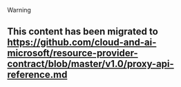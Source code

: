 > [!WARNING]
> ## This content has been migrated to https://github.com/cloud-and-ai-microsoft/resource-provider-contract/blob/master/v1.0/proxy-api-reference.md